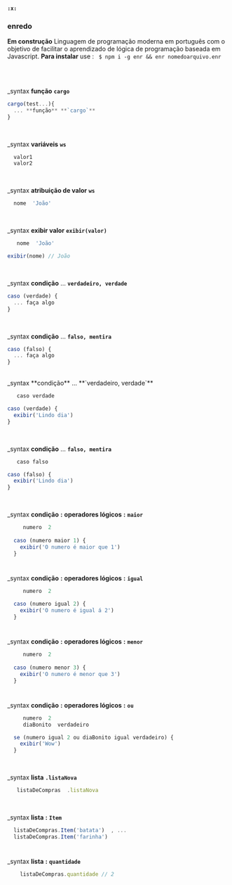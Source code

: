 #### `:x:` 
### enredo 

**Em construção**  Linguagem de programação moderna em português com o objetivo de facilitar o aprendizado de lógica de programação baseada em Javascript. **Para instalar** use : ` $ npm i -g enr && enr nomedoarquivo.enr`

<br>
<br>

_syntax **função** **`cargo`**  
```javascript
cargo(test...){
  ... **função** **`cargo`**  
}
```

<br>

_syntax **variáveis** **`ws`**  
```javascript
  valor1
  valor2
```

<br>

_syntax **atribuição de valor** **`ws`**  
```javascript
  nome  'João'
```

<br>

_syntax **exibir valor** **`exibir(valor)`**   
```javascript
   nome  'João'

exibir(nome) // João
```

<br>

_syntax **condição**  ...  **`verdadeiro, verdade`** 
```javascript
caso (verdade) {
  ... faça algo
}
```

<br>

_syntax **condição**  ...  **`falso, mentira`**
```javascript
caso (falso) {
  ... faça algo
}
```

<br>
_syntax **condição**  ...  **`verdadeiro, verdade`** 

```javascript
   caso verdade

caso (verdade) {
  exibir('Lindo dia')
}
```

<br>

_syntax **condição**  ...  **`falso, mentira`**

```javascript
   caso falso

caso (falso) {
  exibir('Lindo dia')
}
```

<br>

_syntax **condição** **:** **operadores lógicos** **:** **`maior`**

```javascript
     numero  2
  
  caso (numero maior 1) {
    exibir('O numero é maior que 1')
  }

```
#

_syntax **condição** **:** **operadores lógicos** **:** **`igual`**

```javascript
     numero  2
  
  caso (numero igual 2) {
    exibir('O numero é igual á 2')
  }
```

#

_syntax **condição** **:** **operadores lógicos** **:** **`menor`**

```javascript
     numero  2
  
  caso (numero menor 3) {
    exibir('O numero é menor que 3')
  }
  ```
#

_syntax **condição** **:** **operadores lógicos** **:** **`ou`**

```javascript
     numero  2
     diaBonito  verdadeiro

  se (numero igual 2 ou diaBonito igual verdadeiro) {
    exibir('Wow')
  }
  ```

<br>

_syntax **lista** **`.listaNova`**  
```javascript
   listaDeCompras  .listaNova
```

<br>

_syntax **lista** **:** **`Item`**

  ```javascript
    listaDeCompras.Item('batata')  , ...
    listaDeCompras.Item('farinha')
  ```

#

_syntax **lista** **:** **`quantidade`**

```javascript
    listaDeCompras.quantidade // 2
  ```

